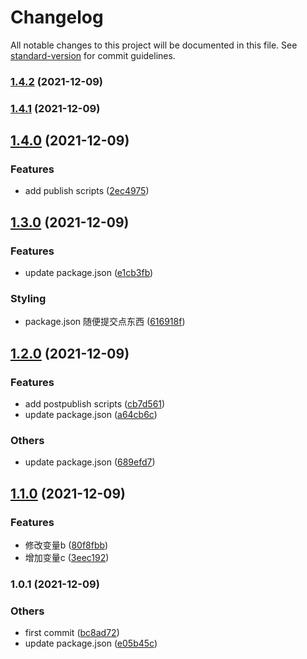 # Changelog

All notable changes to this project will be documented in this file. See [standard-version](https://github.com/conventional-changelog/standard-version) for commit guidelines.

### [1.4.2](https://github.com/ilywan1104/changelogtest/compare/v1.4.1...v1.4.2) (2021-12-09)

### [1.4.1](https://github.com/ilywan1104/changelogtest/compare/v1.4.0...v1.4.1) (2021-12-09)

## [1.4.0](https://github.com/ilywan1104/changelogtest/compare/v1.3.0...v1.4.0) (2021-12-09)


### Features

* add publish scripts ([2ec4975](https://github.com/ilywan1104/changelogtest/commit/2ec4975600e8f3e08f7a40dc8fc7e0705d784ffc))

## [1.3.0](https://github.com/ilywan1104/changelogtest/compare/v1.2.0...v1.3.0) (2021-12-09)


### Features

* update package.json ([e1cb3fb](https://github.com/ilywan1104/changelogtest/commit/e1cb3fb357d986c34efa2ae640709221ef01bb40))


### Styling

* package.json 随便提交点东西 ([616918f](https://github.com/ilywan1104/changelogtest/commit/616918f18303c32cf3407ef0cd7976fdf3bd71b4))

## [1.2.0](https://github.com/ilywan1104/changelogtest/compare/v1.1.0...v1.2.0) (2021-12-09)


### Features

* add postpublish scripts ([cb7d561](https://github.com/ilywan1104/changelogtest/commit/cb7d5615e5437179b171ddfa21b198803c105ee5))
* update package.json ([a64cb6c](https://github.com/ilywan1104/changelogtest/commit/a64cb6c3e77509c1d7e970be81aac0bd5b2b284b))


### Others

* update package.json ([689efd7](https://github.com/ilywan1104/changelogtest/commit/689efd71ce61a47389396f053661012298f08a9b))

## [1.1.0](https://github.com/ilywan1104/changelogtest/compare/v1.0.1...v1.1.0) (2021-12-09)


### Features

* 修改变量b ([80f8fbb](https://github.com/ilywan1104/changelogtest/commit/80f8fbb0cb13a1d4a61ad492a5928d6b1f5982c0))
* 增加变量c ([3eec192](https://github.com/ilywan1104/changelogtest/commit/3eec1929157b5de40c8a6c0b7e073b0dfa251b1b))

### 1.0.1 (2021-12-09)


### Others

* first commit ([bc8ad72](https://github.com/ilywan1104/changelogtest/commit/bc8ad727925cedf2333038b26b497d56cf7a8e08))
* update package.json ([e05b45c](https://github.com/ilywan1104/changelogtest/commit/e05b45c56de3263e4a8775b176d55c9ed7bc38d1))
